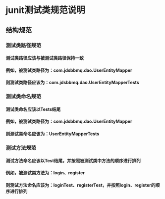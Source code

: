 # junit测试类规范说明

## 结构规范

### 测试类路径规范

#### 测试类路径应该与被测试类路径保持一致

#### 例如，被测试类路径为：com.jdsbbmq.dao.UserEntityMapper

#### 则测试类路径应该为：com.jdsbbmq.dao.UserEntityMapperTests

### 测试类命名规范

#### 测试类命名应该以Tests结尾

#### 例如，被测试类路径为：com.jdsbbmq.dao.UserEntityMapper

#### 则测试类命名应该为：UserEntityMapperTests

### 测试方法规范

#### 测试方法命名应该以Test结尾，并按照被测试类中方法的顺序进行排列

#### 例如，被测试类方法为：login、register

#### 则测试方法命名应该为：loginTest、registerTest，并按照login、register的顺序进行排列
